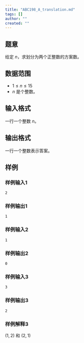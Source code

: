 ```yaml
---
title: "ABC198_A_translation.md"
tags: []
author: ""
created: ""
---
```


## 题意

给定 $n$，求划分为两个正整数的方案数。

## 数据范围

- $1 \leq n \leq 15$
- $n$ 是个整数。

## 输入格式

一行一个整数 $n$。

## 输出格式

一行一个整数表示答案。

## 样例

### 样例输入1

```
2
```

### 样例输出1

```
1
```

### 样例输入2

```
1
```

### 样例输出2

```
0
```

### 样例输入3

```
3
```

### 样例输出3

```
2
```

### 样例解释3

$(1,2)$ 和 $(2,1)$

